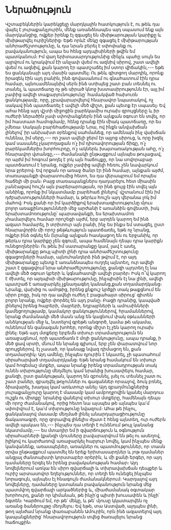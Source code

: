 # Ներածություն

Վշտաբեկներին կարեկցելը մարդկային հատկություն է, ու թեև դա վայել է
յուրաքանչյուրին, մենք առանձնապես այդ սպասում ենք այն մարդկանցից, ովքեր
իրենք էլ զգացել են մխիթարության կարիքը և մխիթարվել ուրիշներից։ Եթե որևէ
մեկը զգացել է մխիթարության անհրաժեշտությունը, և դա նրան բերել է սփոփանք
ու բավականություն, ապա ես հենց այդպիսիների թվին եմ պատկանում։ Իմ վաղ
երիտասարդությունից մինչև պահը սույն ես այրվում ու կրակվում էի անչափ վսեմ
ու ազնիվ սիրով, շատ ավելի վսեմ ու ազնիվ, քան կարող էր պատշաճել իմ ստոր
վիճակին,--- եթե ես ցանկանայի այդ մասին պատմել։ Ու թեև գիտցող մարդիկ,
որոնք իրազեկ էին այդ բանին, ինձ գովասանում ու գնահատում էին դրա համար,
այնուամենայնիվ սերն ինձ ստիպեց շատ բան տեսնել ու տանել, և պատճառը ոչ թե
սիրած կնոջ խստասիրությունն էր, այլ իմ չափից ավելի տաքարյունությունը՝
համակված հախուռն ցանկությամբ, որը, չբավարարվելով հնարավոր նպատակով, ոչ
սակավ ինձ պատճառել է ավելի մեծ վիշտ, քան պետք էր սպասել։ Եվ ահա հենց այդ
վշտի միջոցին բարեկամիս ուրախ զրույցները և իր ուժերի ներածին չափ
սփոփանքներն ինձ այնքան օգուտ են տվել, որ իմ հաստատ համոզմամբ, հենց դրանք
էին միակ պատճառը, որ ես չմեռա։ Սակայն բարեհաճությամբ Նրա, ով ինքն
անվախճան լինելով՝ իր անխախտ օրենքով սահմանեց, որ ամենայն ինչ վախճան
ունենա, իմ սերը,--- որ շատ ավելի ջերմ էր այլոց սիրուց, և որը խզել կամ
սասանել չկարողացան ո՛չ իմ դիտավորության ճիգը, ո՛չ բարեկամներիս
խորհուրդը, ո՛չ ակներև խայտառակության ահը, ո՛չ հնարավոր վտանգը,---
ժամանակի ընթացքում այնպես թուլացավ, որ այժմ իմ հոգում թողել է լոկ այն
հաճույքը, որ նա սովորաբար պատճառում է նրանց, ովքեր չափից ավելի հեռու չեն
նավարկում նրա ջրերով։ Եվ որքան որ առաջ ծանր էր ինձ համար, այնքան այժմ,
տառապանքի փարատումից հետո, ես դա վերապրում եմ որպես հաճելի մի բան։ Բայց
տառապանքներս դադարելու հետ միասին չանէացավ հուշն այն բարերարության, որ
ինձ ցույց էին տվել այն անձինք, որոնք իմ նկատմամբ բարեհաճ լինելով՝
վշտանում էին իմ դժբախտությունների համար, և թերևս հուշն այդ վերանա լոկ իմ
մահով։ Իսկ քանի որ իմ կարծիքով երախտագիտությունը մյուս բոլոր
առաքինությունների մեջ արժանի է առանձին գովեստի, իսկ երախտամոռությունը՝
պարսավանքի, ես երախտամոռ չհամարվելու համար որոշեցի այժմ, երբ արդեն կարող
եմ ինձ ազատ համարել, ի տրիտուր այն բանի, ինչ ես ինքս եմ ստացել, ըստ
հնարավորին մի որոշ թեթևություն պատճառել, եթե ոչ նրանց, ովքեր ինձ օգնել
են (նրանք այնքան հասկացող են ու երջանիկ, որ թերևս դրա կարիքը չեն զգում),
ապա համենայն դեպս դրա կարիքն ունեցողներին։ Ու թեև իմ սատարանքը կամ, լավ
է ասել, մխիթարանքը թույլ պիտի լինի դրա անհրաժեշտությունը զգացողների
համար, այնուհանդերձ ինձ թվում է, որ այդ մխիթարանքը պետք է առանձնապես
ուղղել այնտեղ, ուր ավելի շատ է զգացվում նրա անհրաժեշտությունը, քանզի
այդտեղ էլ նա ավելի մեծ օգուտ կբերի և կգնահատվի ավելի բարձր։ Իսկ ո՞վ
կարող է ժխտել, որ այդպիսի մխիթարությունը, ինչպիսին էլ նա լինի, ավելի
պատշաճ է առաջարկել չքնաղագեղ կանանց,քան տղամարդկանց։ Նրանք, վախից ու
ամոթից, իրենց քնքուշ կրծքի տակ թաքցնում են սիրո բոցը, իսկ որ դա ավելի
ուժեղ է բացահայտ սիրուց՝ գիտեն բոլոր նրանք, ովքեր փորձել են այդ բանը։
Բացի դրանից, կապված լինելով իրենց հայրերի, մայրերի, եղբայրների և
ամուսինների կամեցողությամբ, կամակոր ցանկություններով, հրամաններով, նրանք
ժամանակի մեծ մասն անց են կացնում փակ օթևանների անձկության մեջ և, նստելով
գրեթե անգործ, կամա թե ակամա, ունենում են զանազան խոհեր, որոնք միշտ էլ
չեն կարող ուրախ լինել։ Եթե այդ մտքերը երբեմն տխուր տրամադրություն են
առաջացնում, որի պատճառն է մոլի ցանկությունը, ապա դրանք, ի մեծ ցավ սրտի,
մնում են նրանց գլխում, երբ չեն փարատվում նոր զրույցներով․ էլ չասած, որ
կանայք նվազ դիմացող են, քան տղամարդիկ։ Այդ ամենը, ինչպես դյուրին է
նկատել, չի պատահում սիրահարված տղամարդկանց։ Եթե նրանց համակում են տխուր
կամ հոգեմաշ մտքեր, ապա նրանք իրենց տրամադրության տակ ունեն տխրությունը
մեղմելու կամ նրանից խուսափելու համար, քանզի, ըստ ցանկության, կարող են
զբոսնել, լսել ու տեսնել շատ ու շատ բաներ, զբաղվել թռչուններ ու գազաններ
որսալով, ձուկ բռնել, ձիավարել, խաղալ կամ առևտուր անել։ Այդ
զբաղմունքներից յուրաքանչյուրը կարող է մասամբ կամ ամբողջովին կլանել
մարդուս ուշքն ու միտքը՝ նրանից վանելով տխուր մտքերը, համենայն դեպս մի
որոշ ժամանակով, որից հետո նա այսպես թե այնպես կա՛մ սփոփվում է, կա՛մ
տխրությունը նվազում։ Ահա թե ինչու, ցանկանալով մասամբ մեղմած լինել
անարդարացիությունը ճակատագրի, որը զորավիգ լինելիս ժլատ է հենց այնտեղ,
ուր ուժերն ավելի պակաս են,--- ինչպես դա տեղի է ունենում թույլ կանանց
նկատմամբ,--- ես մտադիր եմ ի զվարճություն և օգնություն սիրահարների (քանզի
մյուսները բավարարվում են թել ու ասեղով, իլիկով ու կարժառով) առաջարկել
հարյուր նովել, կամ ինչպես մենք կանվանենք, առասպելներ, առակներ ու
պատմություններ, որ տասն օրվա ընթացքում պատմել են երեք երիտասարդներ և յոթ
դամաներ անցյալ ժանտախտի կորստաբեր օրերին, և մի քանի երգեր, որ այդ
դամաները երգել են իրենց բավականության համար։ Այդ նովելներում առկա են
սիրո զվարճալի և տխրավախճան դեպքեր և ուրիշ արտասովոր եղելություններ, որ
տեղի են ունեցել ինչպես նորագույն, այնպես էլ հնագույն ժամանակներում։
Կարդալով այդ նովելները, դամաները կստանան բավականություն նրանց մեջ
պատմվող զվարճալի արկածներից և, միաժամանակ օգտակար խորհուրդ, քանի որ
կիմանան, թե ինչի՛ց պիտի խուսափեն և ինչի՛ ձգտեն։ Կարծում եմ, որ թե՛ մեկը,
և թե՛ մյուսը կկատարվեն ոչ առանց ձանձրույթը մեղմելու։ Եվ եթե, տա Աստված,
այդպես լինի, թող այնժամ նրանք փառաբանեն Ամուրին, որն ինձ ազատելով այդ
կապանքներից՝ հնարավորություն տվեց ծառայելու նրանց հաճույքին։
